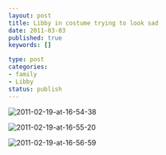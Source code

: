 ```yaml
--- 
layout: post
title: Libby in costume trying to look sad
date: 2011-03-03
published: true
keywords: []

type: post
categories: 
- family
- Libby
status: publish
---
```


![2011-02-19-at-16-54-38](http://media.eick.us/2011/02/2011-02-19-at-16-54-38.jpg)

![2011-02-19-at-16-55-20](http://media.eick.us/2011/02/2011-02-19-at-16-55-20.jpg)

![2011-02-19-at-16-56-59](http://media.eick.us/2011/02/2011-02-19-at-16-56-59.jpg)
